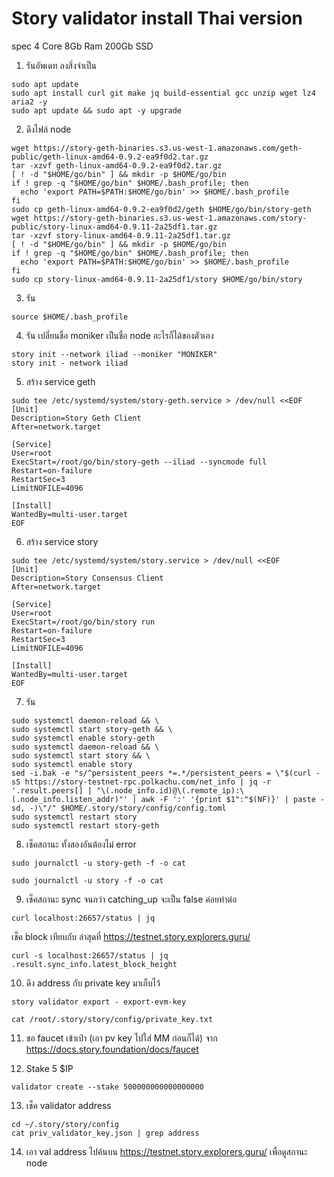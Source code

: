 # Story validator install Thai version

spec 4 Core 8Gb Ram 200Gb SSD

1. รันอัพเดท ลงสิ่งจำเป็น
```
sudo apt update
sudo apt install curl git make jq build-essential gcc unzip wget lz4 aria2 -y
sudo apt update && sudo apt -y upgrade
```

2. ดึงไฟล์ node
```
wget https://story-geth-binaries.s3.us-west-1.amazonaws.com/geth-public/geth-linux-amd64-0.9.2-ea9f0d2.tar.gz
tar -xzvf geth-linux-amd64-0.9.2-ea9f0d2.tar.gz
[ ! -d "$HOME/go/bin" ] && mkdir -p $HOME/go/bin
if ! grep -q "$HOME/go/bin" $HOME/.bash_profile; then
  echo 'export PATH=$PATH:$HOME/go/bin' >> $HOME/.bash_profile
fi
sudo cp geth-linux-amd64-0.9.2-ea9f0d2/geth $HOME/go/bin/story-geth
wget https://story-geth-binaries.s3.us-west-1.amazonaws.com/story-public/story-linux-amd64-0.9.11-2a25df1.tar.gz
tar -xzvf story-linux-amd64-0.9.11-2a25df1.tar.gz
[ ! -d "$HOME/go/bin" ] && mkdir -p $HOME/go/bin
if ! grep -q "$HOME/go/bin" $HOME/.bash_profile; then
  echo 'export PATH=$PATH:$HOME/go/bin' >> $HOME/.bash_profile
fi
sudo cp story-linux-amd64-0.9.11-2a25df1/story $HOME/go/bin/story
```

3. รัน
```
source $HOME/.bash_profile
```

4. รัน เปลี่ยนชื่อ moniker เป็นชื่อ node อะไรก็ได้ของตัวเอง
```
story init --network iliad --moniker "MONIKER"
story init - network iliad
```

5. สร้าง service geth
```
sudo tee /etc/systemd/system/story-geth.service > /dev/null <<EOF
[Unit]
Description=Story Geth Client
After=network.target

[Service]
User=root
ExecStart=/root/go/bin/story-geth --iliad --syncmode full
Restart=on-failure
RestartSec=3
LimitNOFILE=4096

[Install]
WantedBy=multi-user.target
EOF
```

6. สร้าง service story
```
sudo tee /etc/systemd/system/story.service > /dev/null <<EOF
[Unit]
Description=Story Consensus Client
After=network.target

[Service]
User=root
ExecStart=/root/go/bin/story run
Restart=on-failure
RestartSec=3
LimitNOFILE=4096

[Install]
WantedBy=multi-user.target
EOF
```

7. รัน
```
sudo systemctl daemon-reload && \
sudo systemctl start story-geth && \
sudo systemctl enable story-geth
sudo systemctl daemon-reload && \
sudo systemctl start story && \
sudo systemctl enable story
sed -i.bak -e "s/^persistent_peers *=.*/persistent_peers = \"$(curl -sS https://story-testnet-rpc.polkachu.com/net_info | jq -r '.result.peers[] | "\(.node_info.id)@\(.remote_ip):\(.node_info.listen_addr)"' | awk -F ':' '{print $1":"$(NF)}' | paste -sd, -)\"/" $HOME/.story/story/config/config.toml
sudo systemctl restart story
sudo systemctl restart story-geth
```

8. เช็คสถานะ ทั้งสองอันต้องไม่ error
```
sudo journalctl -u story-geth -f -o cat
```
```
sudo journalctl -u story -f -o cat
```

9. เช็คสถานะ sync จนกว่า catching_up จะเป็น false ค่อยทำต่อ
```
curl localhost:26657/status | jq
```
เช็ค block เทียบกับ ล่าสุดที่ https://testnet.story.explorers.guru/
```
curl -s localhost:26657/status | jq .result.sync_info.latest_block_height
```

10. ดึง address กับ private key มาเก็บไว้
```
story validator export - export-evm-key
```
```
cat /root/.story/story/config/private_key.txt
```

11. ขอ faucet เข้าเป๋า (เอา pv key ไปใส่ MM ก่อนก็ได้) จาก https://docs.story.foundation/docs/faucet

12. Stake 5 $IP
```
validator create --stake 500000000000000000
```

13. เช็ค validator address
```
cd ~/.story/story/config
cat priv_validator_key.json | grep address
```

14. เอา val address ไปค้นบน https://testnet.story.explorers.guru/ เพื่อดูสถานะ node